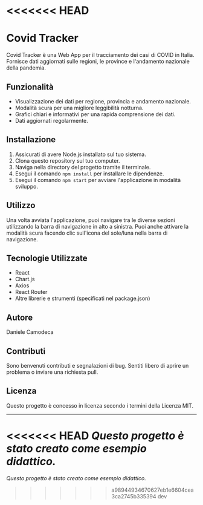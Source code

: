 <<<<<<< HEAD
=======
# Covid Tracker

Covid Tracker è una Web App per il tracciamento dei casi di COVID in Italia. Fornisce dati aggiornati sulle regioni, le province e l'andamento nazionale della pandemia.

## Funzionalità

- Visualizzazione dei dati per regione, provincia e andamento nazionale.
- Modalità scura per una migliore leggibilità notturna.
- Grafici chiari e informativi per una rapida comprensione dei dati.
- Dati aggiornati regolarmente.

## Installazione

1. Assicurati di avere Node.js installato sul tuo sistema.
2. Clona questo repository sul tuo computer.
3. Naviga nella directory del progetto tramite il terminale.
4. Esegui il comando `npm install` per installare le dipendenze.
5. Esegui il comando `npm start` per avviare l'applicazione in modalità sviluppo.

## Utilizzo

Una volta avviata l'applicazione, puoi navigare tra le diverse sezioni utilizzando la barra di navigazione in alto a sinistra. Puoi anche attivare la modalità scura facendo clic sull'icona del sole/luna nella barra di navigazione.

## Tecnologie Utilizzate

- React
- Chart.js
- Axios
- React Router
- Altre librerie e strumenti (specificati nel package.json)

## Autore

Daniele Camodeca

## Contributi

Sono benvenuti contributi e segnalazioni di bug. Sentiti libero di aprire un problema o inviare una richiesta pull.

## Licenza

Questo progetto è concesso in licenza secondo i termini della Licenza MIT.

---

<<<<<<< HEAD
*Questo progetto è stato creato come esempio didattico.*
=======
_Questo progetto è stato creato come esempio didattico._
>>>>>>> a98944934670627eb1e6604cea3ca2745b335394
>>>>>>> dev
